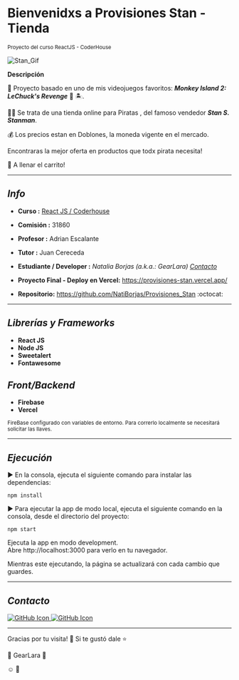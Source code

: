 # Bienvenidxs a **Provisiones Stan - Tienda** 
<sub>Proyecto del curso ReactJS - CoderHouse</sub>

![Stan_Gif](https://static.wikia.nocookie.net/monkeyisland/images/5/5c/StaninActionanimiert.gif)


**Descripción**

💾 Proyecto basado en uno de mis videojuegos favoritos: ***Monkey Island 2: LeChuck's Revenge*** 🐒 🏝️.

🏴‍☠️ Se trata de una tienda online para Piratas , del famoso vendedor ***Stan S. Stanman***.

💰 Los precios estan en Doblones, la moneda vigente en el mercado.

Encontraras la mejor oferta en productos que todx pirata necesita! 

🛒 A llenar el carrito! 


---
## ***Info***

* **Curso :** [React JS / Coderhouse](https://www.coderhouse.es/online/reactjs)

* **Comisión :** 31860
* **Profesor :** Adrian Escalante 
* **Tutor :**  Juan Cereceda
* **Estudiante / Developer :**  *Natalia Borjas (a.k.a.: GearLara) [Contacto](https://github.com/NatiBorjas/Provisiones_Stan#contacto)*
* **Proyecto Final - Deploy en Vercel:** https://provisiones-stan.vercel.app/
* **Repositorio:** https://github.com/NatiBorjas/Provisiones_Stan :octocat:

---
## ***Librerías y Frameworks***

* **React JS**
* **Node JS** 
* **Sweetalert**
* **Fontawesome**

## ***Front/Backend***

* **Firebase** 
* **Vercel** 

<sub>FireBase configurado con variables de entorno. Para correrlo localmente se necesitará solicitar las llaves.</sub>

---

## ***Ejecución***

:arrow_forward: En la consola, ejecuta el siguiente comando para instalar las dependencias:

```
npm install
```

:arrow_forward: Para ejecutar la app de modo local, ejecuta el siguiente comando en la consola, desde el directorio del proyecto:
```
npm start
```

Ejecuta la app en modo development.\
Abre http://localhost:3000 para verlo en tu navegador.

Mientras este ejecutando, la página se actualizará con cada cambio que guardes.

---

## ***Contacto***

<a href="https://github.com/NatiBorjas"><picture>
  <source media="(prefers-color-scheme: dark)" srcset="https://user-images.githubusercontent.com/93931507/172711571-3740ae2f-815f-4ae7-bdcd-1afdb097e320.png">
  <img alt="GitHub Icon" src="https://user-images.githubusercontent.com/93931507/172847729-8a5faa3a-20ca-4001-ba30-813302230a5e.png">
</picture></a> 
<a href="https://www.linkedin.com/in/natalia-borjas-b91a02205/"><picture>
  <source media="(prefers-color-scheme: dark)" srcset="https://user-images.githubusercontent.com/93931507/172851357-3f8108d1-4f46-4825-9955-715d0d9b9da7.png">
  <img alt="GitHub Icon" src="https://user-images.githubusercontent.com/93931507/172852598-551b3cf1-fc10-4805-a1cc-359c8adcd145.png">
</picture></a>

---

Gracias por tu visita! 🌈
Si te gustó dale ⭐

🎇 GearLara 🎇 

☺️ 👋
